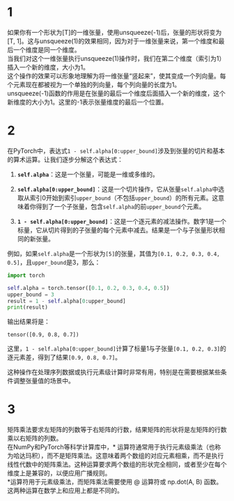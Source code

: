 # 1

如果你有一个形状为[T]的一维张量，使用unsqueeze(-1)后，张量的形状将变为[T, 1]。这与unsqueeze(1)的效果相同，因为对于一维张量来说，第一个维度和最后一个维度是同一个维度。  
当我们对这个一维张量执行unsqueeze(1)操作时，我们在第二个维度（索引为1）插入一个新的维度，大小为1。  
这个操作的效果可以形象地理解为将一维张量“竖起来”，使其变成一个列向量。每个元素现在都被视为一个单独的列向量，每个列向量的长度为1。  
unsqueeze(-1)函数的作用是在张量的最后一个维度后面插入一个新的维度，这个新维度的大小为1。这里的-1表示张量维度的最后一个位置。

# 2
在PyTorch中，表达式`1 - self.alpha[0:upper_bound]`涉及到张量的切片和基本的算术运算。让我们逐步分解这个表达式：

1. **`self.alpha`**：这是一个张量，可能是一维或多维的。

2. **`self.alpha[0:upper_bound]`**：这是一个切片操作，它从张量`self.alpha`中选取从索引0开始到索引`upper_bound`（不包括`upper_bound`）的所有元素。这意味着你得到了一个子张量，包含`self.alpha`的前`upper_bound`个元素。

3. **`1 - self.alpha[0:upper_bound]`**：这是一个逐元素的减法操作。数字1是一个标量，它从切片得到的子张量的每个元素中减去。结果是一个与子张量形状相同的新张量。

例如，如果`self.alpha`是一个形状为`[5]`的张量，其值为`[0.1, 0.2, 0.3, 0.4, 0.5]`，且`upper_bound`是3，那么：

```python
import torch

self.alpha = torch.tensor([0.1, 0.2, 0.3, 0.4, 0.5])
upper_bound = 3
result = 1 - self.alpha[0:upper_bound]
print(result)
```

输出结果将是：

```
tensor([0.9, 0.8, 0.7])
```

这里，`1 - self.alpha[0:upper_bound]`计算了标量1与子张量`[0.1, 0.2, 0.3]`的逐元素差，得到了结果`[0.9, 0.8, 0.7]`。

这种操作在处理序列数据或执行元素级计算时非常有用，特别是在需要根据某些条件调整张量值的场景中。

# 3
矩阵乘法要求左矩阵的列数等于右矩阵的行数，结果矩阵的形状将是左矩阵的行数乘以右矩阵的列数。  
在NumPy和PyTorch等科学计算库中，* 运算符通常用于执行元素级乘法（也称为哈达玛积），而不是矩阵乘法。这意味着两个数组的对应元素相乘，而不是执行线性代数中的矩阵乘法。这种运算要求两个数组的形状完全相同，或者至少在每个维度上是兼容的，以便应用广播规则。  
*运算符用于元素级乘法，而矩阵乘法需要使用 @ 运算符或 np.dot(A, B) 函数。这两种运算在数学上和应用上都是不同的。